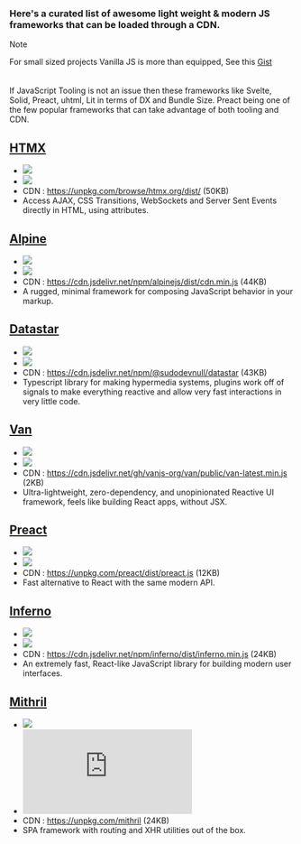 ### Here's a curated list of awesome light weight & modern JS frameworks that can be loaded through a CDN.

> [!NOTE]
For small sized projects Vanilla JS is more than equipped, See this [Gist](https://gist.github.com/n-ce/20e17c5d6f24e4cd835547335016f78b)<br><br><br>
If JavaScript Tooling is not an issue then these frameworks like Svelte, Solid, Preact, uhtml, Lit in terms of DX and Bundle Size. Preact being one of the few popular frameworks that can take advantage of both tooling and CDN.

## [HTMX](https://htmx.org/)
  - [![](https://img.shields.io/github/stars/bigskysoftware/htmx.svg?style=social&label=Star)](https://github.com/bigskysoftware/htmx)
  - [![](https://img.shields.io/github/release-date/bigskysoftware/htmx)](https://github.com/bigskysoftware/htmx/releases)
  - CDN : https://unpkg.com/browse/htmx.org/dist/ (50KB)
  - Access AJAX, CSS Transitions, WebSockets and Server Sent Events directly in HTML, using attributes.

## [Alpine](https://alpinejs.dev/)
  - [![](https://img.shields.io/github/stars/alpinejs/alpine.svg?style=social&label=Star)](https://github.com/alpinejs/alpine)
  - [![](https://img.shields.io/github/release-date/alpinejs/alpine)](https://github.com/alpinejs/alpine/releases)
  - CDN : https://cdn.jsdelivr.net/npm/alpinejs/dist/cdn.min.js (44KB)
  -  A rugged, minimal framework for composing JavaScript behavior in your markup.

## [Datastar](https://data-star.dev/)
- [![](https://img.shields.io/github/stars/delaneyj/datastar.svg?style=social&label=Star)](https://github.com/delaneyj/datastar)
- [![](https://img.shields.io/github/release-date/delaneyj/datastar)](https://github.com/delaneyj/datastar/releases)
- CDN : https://cdn.jsdelivr.net/npm/@sudodevnull/datastar (43KB)
- Typescript library for making hypermedia systems, plugins work off of signals to make everything reactive and allow very fast interactions in very little code.

## [Van](https://vanjs.org)
  - [![](https://img.shields.io/github/stars/vanjs-org/van.svg?style=social&label=Star)](https://github.com/vanjs-org/van)
  - [![](https://img.shields.io/github/release-date/vanjs-org/van)](https://github.com/vanjs-org/van/releases)
  - CDN : https://cdn.jsdelivr.net/gh/vanjs-org/van/public/van-latest.min.js (2KB)
  - Ultra-lightweight, zero-dependency, and unopinionated Reactive UI framework, feels like building React apps, without JSX.

## [Preact](https://preactjs.com/)
  - [![](https://img.shields.io/github/stars/preactjs/preact.svg?style=social&label=Star)](https://github.com/preactjs/preact)
  - [![](https://img.shields.io/github/release-date/preactjs/preact)](https://github.com/preactjs/preact/releases)
  - CDN : https://unpkg.com/preact/dist/preact.js (12KB)
  - Fast alternative to React with the same modern API.

## [Inferno](https://infernojs.org/)
  - [![](https://img.shields.io/github/stars/infernojs/inferno.svg?style=social&label=Star)](https://github.com/infernojs/inferno)
  - [![](https://img.shields.io/github/release-date/infernojs/inferno)](https://github.com/infernojs/inferno/releases)
  - CDN : https://cdn.jsdelivr.net/npm/inferno/dist/inferno.min.js (24KB)
  - An extremely fast, React-like JavaScript library for building modern user interfaces.


## [Mithril](https://github.com/MithrilJS/mithril.js)
  - [![](https://img.shields.io/github/stars/MithrilJS/mithril.js.svg?style=social&label=Star)](https://github.com/MithrilJS/mithril.js)
  - [![](https://img.shields.io/github/release-date/MithrilJS/mithril.js)](https://github.com/MithrilJS/mithril.js/releases)
  - CDN : https://unpkg.com/mithril (24KB)
  - SPA framework with routing and XHR utilities out of the box.
